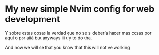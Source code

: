 # My new simple Nvim config for web development

Y sobre estas cosas la verdad que no se si debería hacer mas cosas por aquí o por allá but anyways ill try to do that

And now we will se that you know that this will not ve working
